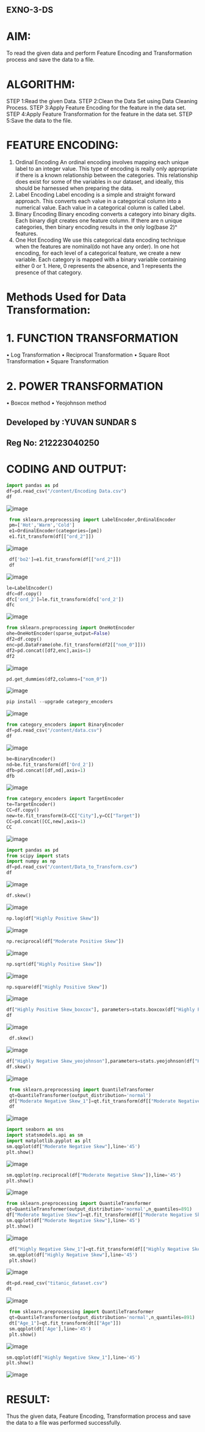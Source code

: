 ## EXNO-3-DS

# AIM:
To read the given data and perform Feature Encoding and Transformation process and save the data to a file.

# ALGORITHM:
STEP 1:Read the given Data.
STEP 2:Clean the Data Set using Data Cleaning Process.
STEP 3:Apply Feature Encoding for the feature in the data set.
STEP 4:Apply Feature Transformation for the feature in the data set.
STEP 5:Save the data to the file.

# FEATURE ENCODING:
1. Ordinal Encoding
An ordinal encoding involves mapping each unique label to an integer value. This type of encoding is really only appropriate if there is a known relationship between the categories. This relationship does exist for some of the variables in our dataset, and ideally, this should be harnessed when preparing the data.
2. Label Encoding
Label encoding is a simple and straight forward approach. This converts each value in a categorical column into a numerical value. Each value in a categorical column is called Label.
3. Binary Encoding
Binary encoding converts a category into binary digits. Each binary digit creates one feature column. If there are n unique categories, then binary encoding results in the only log(base 2)ⁿ features.
4. One Hot Encoding
We use this categorical data encoding technique when the features are nominal(do not have any order). In one hot encoding, for each level of a categorical feature, we create a new variable. Each category is mapped with a binary variable containing either 0 or 1. Here, 0 represents the absence, and 1 represents the presence of that category.

# Methods Used for Data Transformation:
  # 1. FUNCTION TRANSFORMATION
• Log Transformation
• Reciprocal Transformation
• Square Root Transformation
• Square Transformation
  # 2. POWER TRANSFORMATION
• Boxcox method
• Yeojohnson method

## Developed by :YUVAN SUNDAR S
## Reg No: 212223040250
# CODING AND OUTPUT:
 ```py
import pandas as pd
df=pd.read_csv("/content/Encoding Data.csv")
df
```
![image](https://github.com/user-attachments/assets/91212134-9972-4149-9062-b944eee764ee)
```py
 from sklearn.preprocessing import LabelEncoder,OrdinalEncoder
 pm=['Hot','Warm','Cold']
 e1=OrdinalEncoder(categories=[pm])
 e1.fit_transform(df[["ord_2"]])
```
![image](https://github.com/user-attachments/assets/60e33830-cde0-4416-ae6c-3a62618defbb)
```py
 df['bo2']=e1.fit_transform(df[["ord_2"]])
 df
```
![image](https://github.com/user-attachments/assets/a82844f2-5a0d-437b-8089-061ad70602b4)
```py
le=LabelEncoder()
dfc=df.copy()
dfc['ord_2']=le.fit_transform(dfc['ord_2'])
dfc
```
![image](https://github.com/user-attachments/assets/36bc5e52-2b97-423f-a615-7e9c6a5ef58c)
```py
from sklearn.preprocessing import OneHotEncoder
ohe=OneHotEncoder(sparse_output=False)
df2=df.copy()
enc=pd.DataFrame(ohe.fit_transform(df2[["nom_0"]]))
df2=pd.concat([df2,enc],axis=1)
df2
```
![image](https://github.com/user-attachments/assets/cb539601-dbf0-47db-b1ad-e4efc1cd225e)
```py
pd.get_dummies(df2,columns=["nom_0"])
```
![image](https://github.com/user-attachments/assets/a965e66e-56f9-4d92-af4c-767dae4d5399)
```py
pip install --upgrade category_encoders
```
![image](https://github.com/user-attachments/assets/0b462857-5a11-4132-9253-4f94fb333463)
```py
from category_encoders import BinaryEncoder
df=pd.read_csv("/content/data.csv")
df
```
![image](https://github.com/user-attachments/assets/a3a30a7d-e80b-477b-af0f-4dd439ecbb4c)
```py
be=BinaryEncoder()
nd=be.fit_transform(df['Ord_2'])
dfb=pd.concat([df,nd],axis=1)
dfb
```
![image](https://github.com/user-attachments/assets/7a3b8b79-83c0-497a-8882-6700d6908f28)
```py
from category_encoders import TargetEncoder
te=TargetEncoder()
CC=df.copy()
new=te.fit_transform(X=CC["City"],y=CC["Target"])
CC=pd.concat([CC,new],axis=1)
CC
```
![image](https://github.com/user-attachments/assets/797b5ec0-ba30-4698-9826-e772eb179a16)
```py
import pandas as pd
from scipy import stats
import numpy as np
df=pd.read_csv("/content/Data_to_Transform.csv")
df
```
![image](https://github.com/user-attachments/assets/fd37f995-0502-45d0-9377-bd6d3ae635bd)
```py
df.skew()
```
![image](https://github.com/user-attachments/assets/614b5b60-3554-4dd2-bd0d-6c0bca829eb8)
```py
np.log(df["Highly Positive Skew"])
```
![image](https://github.com/user-attachments/assets/f7b8f8e4-d6a1-48c0-bd7d-85b3c8a5a868)
```py
np.reciprocal(df["Moderate Positive Skew"])
```
![image](https://github.com/user-attachments/assets/427ba7aa-1ad6-400b-b08a-5c740376c1d0)
```py
np.sqrt(df["Highly Positive Skew"])
```
![image](https://github.com/user-attachments/assets/50f14ba4-fabb-4a84-81ae-90126f8a587f)
```py
np.square(df["Highly Positive Skew"])
```
![image](https://github.com/user-attachments/assets/c022482c-8439-49a8-b57e-4a971549ed88)
```py
df["Highly Positive Skew_boxcox"], parameters=stats.boxcox(df["Highly Positive Skew"])
df
```
![image](https://github.com/user-attachments/assets/569912d7-be90-4751-8f6f-38c31dad085a)
```py
 df.skew()
```
![image](https://github.com/user-attachments/assets/5757fffc-811a-4c0d-9293-e55262473793)
```py
df["Highly Negative Skew_yeojohnson"],parameters=stats.yeojohnson(df["Highly Negative Skew"])
df.skew()
```
![image](https://github.com/user-attachments/assets/874a80d9-f9dd-4ebc-b34c-b6ba91cd4a19)
```py
 from sklearn.preprocessing import QuantileTransformer
 qt=QuantileTransformer(output_distribution='normal')
 df["Moderate Negative Skew_1"]=qt.fit_transform(df[["Moderate Negative Skew"]])
 df
```
![image](https://github.com/user-attachments/assets/a6c186b0-3757-4e29-bca8-ea78a55492b0)
```py
import seaborn as sns
import statsmodels.api as sm
import matplotlib.pyplot as plt
sm.qqplot(df["Moderate Negative Skew"],line='45')
plt.show()
```
![image](https://github.com/user-attachments/assets/ea7a9948-a074-49c3-971c-48a6f97ed0a3)
```py
sm.qqplot(np.reciprocal(df["Moderate Negative Skew"]),line='45')
plt.show()
```
![image](https://github.com/user-attachments/assets/301b915d-7c65-474e-ad78-851c3fea1414)
```py
from sklearn.preprocessing import QuantileTransformer
qt=QuantileTransformer(output_distribution='normal',n_quantiles=891)
df["Moderate Negative Skew"]=qt.fit_transform(df[["Moderate Negative Skew"]])
sm.qqplot(df["Moderate Negative Skew"],line='45')
plt.show()
```
![image](https://github.com/user-attachments/assets/29e641b9-04e5-4dda-a03b-7b2044a68048)
```py
 df["Highly Negative Skew_1"]=qt.fit_transform(df[["Highly Negative Skew"]])
 sm.qqplot(df["Highly Negative Skew"],line='45')
 plt.show()
```
![image](https://github.com/user-attachments/assets/38c6f188-04d8-4d0b-a1b6-215710a519ba)
```py
dt=pd.read_csv("titanic_dataset.csv")
dt
```
![image](https://github.com/user-attachments/assets/47722f10-8fb7-4a9e-940e-f9573581abaf)
```py
 from sklearn.preprocessing import QuantileTransformer
 qt=QuantileTransformer(output_distribution='normal',n_quantiles=891)
 dt["Age_1"]=qt.fit_transform(dt[["Age"]])
 sm.qqplot(dt['Age'],line='45')
 plt.show()
```
![image](https://github.com/user-attachments/assets/9dadaeb2-f9b4-4956-9b99-a5a020227878)
```py
sm.qqplot(df["Highly Negative Skew_1"],line='45')
plt.show()
```
![image](https://github.com/user-attachments/assets/70a49adf-99b0-4edc-ba19-2ed5fb58f26e)
# RESULT:
  Thus the given data, Feature Encoding, Transformation process and save the data to a file
  was performed successfully.

       

